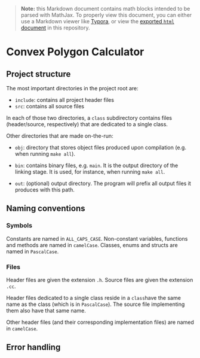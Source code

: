 > **Note:** this Markdown document contains math blocks intended to be parsed 
> with MathJax. To properly view this document, you can either
> use a Markdown viewer like [Typora](https://www.typora.io), or view
> the [exported `html` document](README.html) in this repository. 

# Convex Polygon Calculator

## Project structure

The most important directories in the project root are:

- `include`: contains all project header files
- `src`: contains all source files

In each of those two directories, a `class` subdirectory
contains files (header/source, respectively) that are dedicated to a single class.

Other directories that are made on-the-run:

- `obj`: directory that stores object files produced upon compilation
(e.g. when running `make all`).

- `bin`: contains binary files, e.g. `main`. It is the output
directory of the linking stage. It is used, for instance, when
running `make all`.

- `out`: (optional) output directory. The program will prefix all
output files it produces with this path.

## Naming conventions

### Symbols

Constants are named in `ALL_CAPS_CASE`.
Non-constant variables, functions and methods are named in
`camelCase`. Classes, enums and structs are named in `PascalCase`.

### Files

Header files are given the extension `.h`. Source files are given
the extension `.cc`.

Header files dedicated to a single class reside in a `class`have the
same name as the class (which is in `PascalCase`). The source 
file implementing them also have that same name.

Other header files (and their corresponding implementation files)
are named in `camelCase`.

## Error handling


